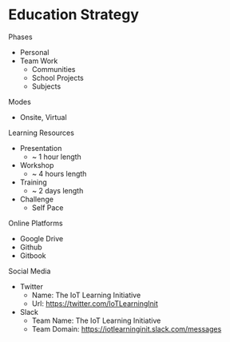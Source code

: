 # Education Strategy

Phases

- Personal
- Team Work
  - Communities
  - School Projects
  - Subjects

Modes

- Onsite, Virtual

Learning Resources

- Presentation
  - ~ 1 hour length
- Workshop
  - ~ 4 hours length
- Training
  - ~ 2 days length
- Challenge
  - Self Pace

Online Platforms

- Google Drive
- Github
- Gitbook
  
Social Media

- Twitter
  - Name: The IoT Learning Initiative
  - Url: https://twitter.com/IoTLearningInit
- Slack
  - Team Name: The IoT Learning Initiative
  - Team Domain: https://iotlearninginit.slack.com/messages